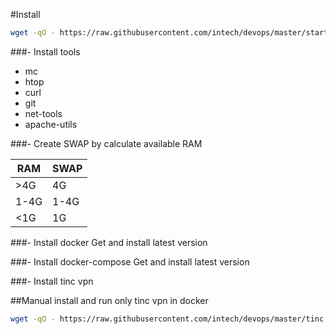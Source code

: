 #Install
```bash
wget -qO - https://raw.githubusercontent.com/intech/devops/master/startup.sh | bash
```
###- Install tools
- mc
- htop
- curl
- git
- net-tools
- apache-utils

###- Create SWAP by calculate available RAM

| RAM  | SWAP |
|------|------|
| >4G  | 4G   |
| 1-4G | 1-4G |
| <1G  | 1G   |

###- Install docker
Get and install latest version

###- Install docker-compose
Get and install latest version

###- Install tinc vpn

##Manual install and run only tinc vpn in docker
```bash
wget -qO - https://raw.githubusercontent.com/intech/devops/master/tinc.sh | GIT='https://login:secret@github.com/user/repo.git' bash
```